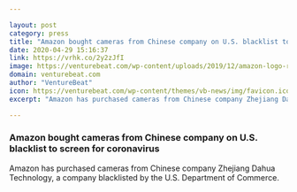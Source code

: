 ```yaml
---

layout: post
category: press
title: "Amazon bought cameras from Chinese company on U.S. blacklist to screen for coronavirus"
date: 2020-04-29 15:16:37
link: https://vrhk.co/2y2zJfI
image: https://venturebeat.com/wp-content/uploads/2019/12/amazon-logo-reuters.jpg?w=1200&strip=all
domain: venturebeat.com
author: "VentureBeat"
icon: https://venturebeat.com/wp-content/themes/vb-news/img/favicon.ico
excerpt: "Amazon has purchased cameras from Chinese company Zhejiang Dahua Technology, a company blacklisted by the U.S. Department of Commerce."

---
```


### Amazon bought cameras from Chinese company on U.S. blacklist to screen for coronavirus

Amazon has purchased cameras from Chinese company Zhejiang Dahua Technology, a company blacklisted by the U.S. Department of Commerce.